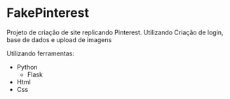# FakePinterest

Projeto de criação de site replicando Pinterest. Utilizando Criação de login, base de dados e upload de imagens

Utilizando ferramentas:
  - Python
    - Flask
  - Html
  - Css
